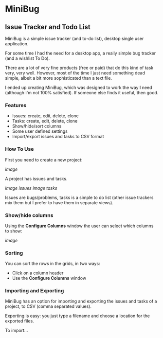# MiniBug

## Issue Tracker and Todo List

MiniBug is a simple issue tracker (and to-do list), desktop single user application.

For some time I had the need for a desktop app, a really simple bug tracker (and a wishlist To Do).

There are a lot of very fine products (free or paid) that do this kind of task very, very well. However, most of the time I just need something dead simple, albeit a bit more sophisticated than a text file.

I ended up creating MiniBug, which was designed to work the way I need (although I'm not 100% satisfied). If someone else finds it useful, then good.

### Features

- Issues: create, edit, delete, clone
- Tasks: create, edit, delete, clone
- Show/hide/sort columns
- Some user defined settings
- Import/export issues and tasks to CSV format

### How To Use

First you need to create a new project:

*image*

A project has issues and tasks.

*image issues*  *image tasks*

Issues are bugs/problems, tasks is a simple to do list (other issue trackers mix them but I prefer to have them in separate views).

### Show/hide columns

Using the **Configure Columns** window the user can select which columns to show:

*image*

### Sorting

You can sort the rows in the grids, in two ways:

- Click on a column header
- Use the **Configure Columns** window




### Importing and Exporting

MiniBug has an option for importing and exporting the issues and tasks of a project, to CSV (comma separated values).

Exporting is easy: you just type a filename and choose a location for the exported files.

To import...


